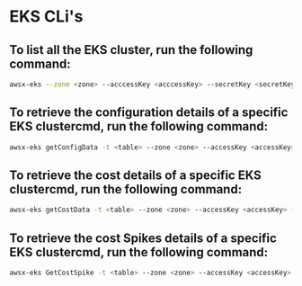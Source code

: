 # EKS CLi's

## To list all the EKS cluster, run the following command:

```bash
awsx-eks --zone <zone> --acccessKey <acccessKey> --secretKey <secretKey> --crossAccountRoleArn <crossAccountRoleArn> --externalId <externalId> --env <env>
```

## To retrieve the configuration details of a specific EKS clustercmd, run the following command:

```bash
awsx-eks getConfigData -t <table> --zone <zone> --accessKey <accessKey> --secretKey <secretKey> --crossAccountRoleArn <crossAccountRoleArn> --external <externalId> --env <env> --clusterName <clusterName>
```

## To retrieve the cost details of a specific EKS clustercmd, run the following command:

```bash
awsx-eks getCostData -t <table> --zone <zone> --accessKey <accessKey> --secretKey <secretKey> --crossAccountRoleArn <crossAccountRoleArn> --external <externalId> --env <env>
``` 
## To retrieve the cost Spikes details of a specific EKS clustercmd, run the following command:

```bash
awsx-eks GetCostSpike -t <table> --zone <zone> --accessKey <accessKey> --secretKey <secretKey> --crossAccountRoleArn <crossAccountRoleArn> --external <externalId> --env <env> --granularity <granularity> --startDate <startDate> --endDate <endDate> 
```
